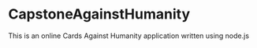 # CapstoneAgainstHumanity

This is an online Cards Against Humanity application written using node.js
